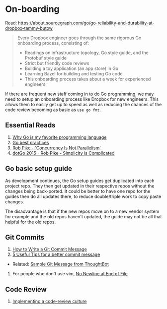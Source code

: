# On-boarding
Read: https://about.sourcegraph.com/go/go-reliability-and-durability-at-dropbox-tammy-butow

> Every Dropbox engineer goes through the same rigorous Go onboarding process, consisting of:
>
> - Readings on infrastructure topology, Go style guide, and the Protobuf style guide
> - Strict but friendly code reviews
> - Building a toy application (an app store) in Go
> - Learning Bazel for building and testing Go code
> - This onboarding process takes about a week for experienced engineers.

If there are frequent new staff coming in to do Go programming, we may need to setup an onboarding process like Dropbox for new engineers. This allows them to easily get up to speed as well as reducing the chances of the code review becoming as basic as `use go fmt`.

## Essential Reads
1. [Why Go is my favorite programming language](https://michael.stapelberg.de/Artikel/golang_favorite)
1. [Go best practices](https://peter.bourgon.org/go-best-practices-2016/)
1. [Rob Pike - 'Concurrency Is Not Parallelism'](https://youtu.be/cN_DpYBzKso)
1. [dotGo 2015 - Rob Pike - Simplicity is Complicated](https://youtu.be/rFejpH_tAHM)

## Go basic setup guide
As development continues, the Go setup guides get duplicated into each project repo. They then get updated in their respective repos without the changes being back-ported. It could be better to have one repo for the guides then do all updates there, to reduce double/triple work to copy paste changes.

The disadvantage is that if the new repos move on to a new vendor system for example and the old repos haven't updated, the guide may not be all that helpful for the old repos.

## Git Commits
1. [How to Write a Git Commit Message](http://chris.beams.io/posts/git-commit/)
1. [5 Useful Tips for a better commit message](https://robots.thoughtbot.com/5-useful-tips-for-a-better-commit-message)
  * Related: [Sample Git Message from ThoughtBot](https://github.com/thoughtbot/dotfiles/blob/master/gitmessage)
1. For people who don't use vim, [No Newline at End of File](https://robots.thoughtbot.com/no-newline-at-end-of-file)

## Code Review
1. [Implementing a code-review culture](https://youtu.be/PJjmw9TRB7s)
